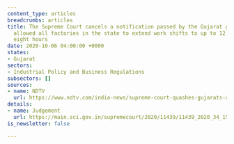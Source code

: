 ```yaml
---
content_type: articles
breadcrumbs: articles
title: The Supreme Court cancels a notification passed by the Gujarat government that
  allowed all factories in the state to extend work shifts to up to 12 hours from
  eight hours
date: 2020-10-06 04:00:00 +0000
states:
- Gujarat
sectors:
- Industrial Policy and Business Regulations
subsectors: []
sources:
- name: NDTV
  url: https://www.ndtv.com/india-news/supreme-court-quashes-gujarats-anti-labour-notification-of-12-hour-shifts-2303725
details:
- name: Judgement
  url: https://main.sci.gov.in/supremecourt/2020/11439/11439_2020_34_1501_24245_Judgement_01-Oct-2020.pdf
is_newsletter: false

---
```

